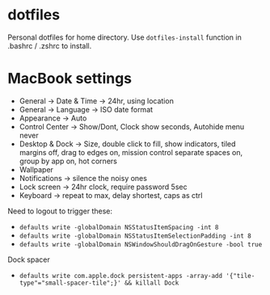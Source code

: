 # dotfiles
Personal dotfiles for home directory. Use `dotfiles-install` function in .bashrc / .zshrc to install.

# MacBook settings
- General -> Date & Time -> 24hr, using location
- General -> Language -> ISO date format
- Appearance -> Auto
- Control Center -> Show/Dont, Clock show seconds, Autohide menu never
- Desktop & Dock -> Size, double click to fill, show indicators, tiled margins off, drag to edges on, mission control separate spaces on, group by app on, hot corners
- Wallpaper
- Notifications -> silence the noisy ones
- Lock screen -> 24hr clock, require password 5sec
- Keyboard -> repeat to max, delay shortest, caps as ctrl

Need to logout to trigger these:
- `defaults write -globalDomain NSStatusItemSpacing -int 8`
- `defaults write -globalDomain NSStatusItemSelectionPadding -int 8`
- `defaults write -globalDomain NSWindowShouldDragOnGesture -bool true`

Dock spacer
- `defaults write com.apple.dock persistent-apps -array-add '{"tile-type"="small-spacer-tile";}' && killall Dock`
